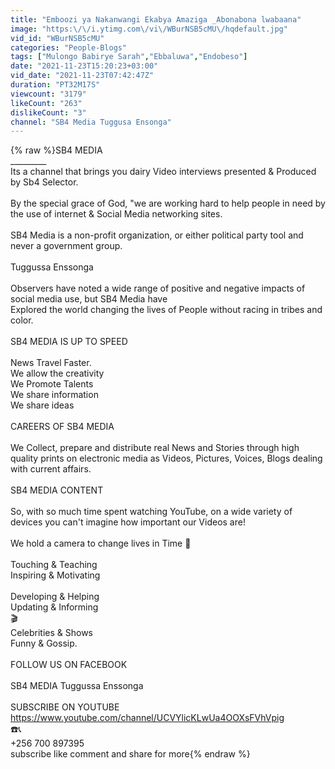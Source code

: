 ```yaml
---
title: "Emboozi ya Nakanwangi Ekabya Amaziga _Abonabona lwabaana"
image: "https:\/\/i.ytimg.com\/vi\/WBurNSB5cMU\/hqdefault.jpg"
vid_id: "WBurNSB5cMU"
categories: "People-Blogs"
tags: ["Mulongo Babirye Sarah","Ebbaluwa","Endobeso"]
date: "2021-11-23T15:20:23+03:00"
vid_date: "2021-11-23T07:42:47Z"
duration: "PT32M17S"
viewcount: "3179"
likeCount: "263"
dislikeCount: "3"
channel: "SB4 Media Tuggusa Ensonga"
---
```

{% raw %}SB4 MEDIA<br />_________<br />Its a channel that brings you dairy Video interviews presented &amp; Produced by Sb4 Selector.<br /><br />By the special grace of God, &quot;we are working hard to help people in need by the use of internet &amp; Social Media networking sites.<br /><br />SB4 Media is a non-profit organization, or either political party tool and never a government group.<br /><br />Tuggussa Enssonga<br /><br />Observers have noted a wide range of positive and negative impacts of social media use, but SB4 Media have<br />Explored the world changing the lives of People without racing in tribes and color.<br /><br />SB4 MEDIA IS UP TO SPEED<br /><br />News Travel Faster.<br />We allow the creativity <br />We Promote Talents<br />We share information<br />We share ideas<br /><br />CAREERS OF SB4 MEDIA<br /><br />We Collect, prepare and distribute real News and Stories through high quality prints on electronic media as Videos, Pictures, Voices, Blogs dealing with current affairs.<br /><br />SB4 MEDIA CONTENT<br /><br />So, with so much time spent watching YouTube, on a wide variety of devices you can't imagine how important our Videos are! <br /><br /> We hold a camera to  change lives in Time 🎥<br /><br />Touching &amp; Teaching<br />Inspiring &amp; Motivating<br /><br />Developing &amp; Helping<br />Updating &amp; Informing <br />🎬<br />Celebrities &amp; Shows<br />Funny &amp; Gossip.<br /><br />FOLLOW US ON FACEBOOK <br /><br /> SB4 MEDIA Tuggussa Enssonga <br /><br />SUBSCRIBE ON YOUTUBE<br /><a rel="nofollow" target="blank" href="https://www.youtube.com/channel/UCVYlicKLwUa4OOXsFVhVpig">https://www.youtube.com/channel/UCVYlicKLwUa4OOXsFVhVpig</a><br />☎️📞<br />+256 700 897395<br />subscribe like comment and share for more{% endraw %}
